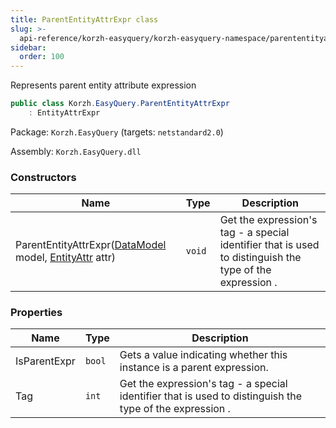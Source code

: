 ```yaml
---
title: ParentEntityAttrExpr class
slug: >-
  api-reference/korzh-easyquery/korzh-easyquery-namespace/parententityattrexpr-class
sidebar:
  order: 100
---
```


Represents parent entity attribute expression
```csharp
public class Korzh.EasyQuery.ParentEntityAttrExpr
    : EntityAttrExpr

```
Package: `Korzh.EasyQuery` (targets: `netstandard2.0`)

Assembly: `Korzh.EasyQuery.dll`

### Constructors

| Name | Type | Description | 
| --- | --- | --- | 
| ParentEntityAttrExpr([DataModel](/easyquery/docs/api-reference/korzh-easyquery/korzh-easyquery-namespace/datamodel-class) model, [EntityAttr](/easyquery/docs/api-reference/korzh-easyquery/korzh-easyquery-namespace/entityattr-class) attr) | `void` | Get the expression's tag - a special identifier that is used to distinguish the type of the expression . | 


### Properties

| Name | Type | Description | 
| --- | --- | --- | 
| IsParentExpr | `bool` | Gets a value indicating whether this instance is a parent expression. | 
| Tag | `int` | Get the expression's tag - a special identifier that is used to distinguish the type of the expression . |
